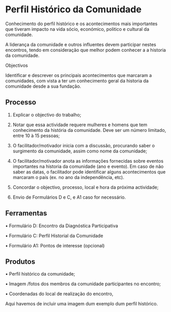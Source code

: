 # Perfil Histórico da Comunidade

Conhecimento do perfil histórico e os acontecimentos mais importantes que tiveram impacto na vida sócio, económico, politico e cultural da comunidade.

A liderança da comunidade e outros influentes devem participar nestes encontros, tendo em consideração que melhor podem conhecer a a historia da comunidade.

Objectivos

Identificar e descrever os principais acontecimentos que marcaram a comunidades, com vista a ter um conhecimento geral da historia da comunidade desde a sua fundação.

## Processo

1. Explicar o objectivo do trabalho;

2. Notar que essa actividade requere mulheres e homens que tem conhecimento da história da comunidade.  Deve ser um número limitado, entre 10 à 15 pessoas;

3. O facilitador/motivador inicia com a discussão, procurando saber o surgimento da comunidade, assim como nome da comunidade;

4. O facilitador/motivador anota as informações fornecidas sobre eventos importantes na historia da comunidade \(ano e evento\). Em caso de não saber as datas, o facilitador pode identificar alguns acontecimentos que marcaram o país \(ex. no ano da independência, etc\).

5. Concordar o objectivo, processo, local e hora da próxima actividade;

6. Envio de Formulários D e C, e A1 caso for necessário.

## Ferramentas

•    Formulário D: Encontro da Diagnóstica Participativa

•    Formulário C: Perfil Historial da Comunidade

•    Formulário A1: Pontos de interesse \(opcional\)

## Produtos

•    Perfil histórico da comunidade;

•    Imagem /fotos dos membros da comunidade participantes no encontro;

•    Coordenadas do local de realização do encontro,

Aqui havemos de incluir uma imagem dum exemplo dum perfil histórico.

